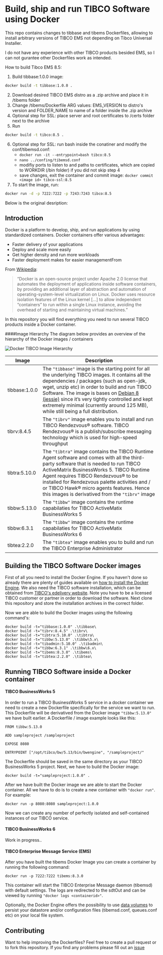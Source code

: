 Build, ship and run TIBCO Software using Docker 
=================== 
This repo contains changes to tibbase and tibems Dockerfiles, allowing to install arbitrary versions of TIBCO EMS not depending on Tibco Universal Installer.

I do not have any experience with other TIBCO products besided EMS, so I can not gurantee other Dockerfiles work as intended.

How to build Tibco EMS 8.5:
1) Build tibbase:1.0.0 image:
```bash 
docker build -t tibbase:1.0.0 .
```
2) Download desired TIBCO EMS distro as a .zip archive and place it in /tibems folder
3) Change /tibems/Dockerfile ARG values: EMS_VERSION to distro's version and FOLDER_NAME to name of a folder inside the .zip archive
4) Optional step for SSL: place server and root certificates to /certs folder next to the archive 
5) Run 
```bash 
docker build -t tibco:8.5 .
```
6) Optional step for SSL: run bash inside the conatiner and modify the conf/tibemsd.conf:
   * `docker run -it --entrypoint=bash tibco:8.5`
   * `nano ../confing/tibemsd.conf`
   * modifiy ports to listen to and paths to certificates, which are copied to WORKDIR (/bin folder) if you did not skip step 4
   * save changes, exit the container and commit image: `docker commit <image id> tibco-ssl:8.5`
7) To start the image, run: 
```bash
docker run -d -p 7222:7222 -p 7243:7243 tibco:8.5
```
Below is the original desription:

Introduction 
-------------- 

Docker is a platform to develop, ship, and run applications by using standardized containers. Docker containers offer various advantages:

 - Faster delivery of your applications 
 - Deploy and scale more easily 
 - Get higher density and run more workloads
 - Faster deployment makes for easier managementFrom 

From [Wikipedia](https://en.wikipedia.org/wiki/Docker_%28software%29):

> “Docker is an open-source project under Apache 2.0 license that automates the deployment of applications inside software containers,  by providing an additional layer of abstraction and automation of  operating-system-level virtualization on Linux. Docker uses resource isolation features of the Linux kernel […] to allow independent  “containers” to run within a single Linux instance, avoiding the  overhead of starting and maintaining virtual machines.”


In this repository you will find everything you need to run several TIBCO products inside a Docker container.


####Image Hierarchy 
The diagram below provides an overview of the hierarchy of the Docker images / containers

![Docker TIBCO Image Hierarchy ](http://i.imgur.com/5L4XqvV.png) 

| Image	 | Description | 
| --- | --- |
| tibbase:1.0.0 | The `"tibbase"` image is the starting point for all the underlying TIBCO images. It contains all the dependencies / packages (such as open-jdk, wget, unzip etc) in order to build and run TIBCO Software. The image is bases on [Debian 8 (jessie)](https://hub.docker.com/_/debian/) since it’s very tightly controlled and kept extremely minimal (currently around 125 MB), while still being a full distribution. | 
| tibrv:8.4.5| The `"tibrv"` image enables you to install and run TIBCO Rendezvous® software. TIBCO Rendezvous® is a publish/subscribe messaging technology which is used for high-speed throughput |
| tibtra:5.10.0 | The `"tibtra"` image contains the TIBCO Runtime Agent software and comes with all the third-party software that is needed to run TIBCO ActiveMatrix BusinessWorks 5. TIBCO Runtime Agent requires TIBCO Rendezvous® to be installed for Rendezvous palette activities and / or TIBCO Hawk® micro agents features. Hence this images is derivatived from the `"tibrv"` image | 
| tibbw:5.13.0 | The `"tibbw"` image contains the runtime capabilaties for TIBCO ActiveMatix BusinessWorks 5 | 
| tibbw:6.3.1 | The `"tibbw"` image contains the runtime capabilaties for TIBCO ActiveMatix BusinessWorks 6 |
| tibtea:2.2.0 | The `"tibtea"` image enables you to build and run the TIBCO Enterprise Administrator |


Building the TIBCO Software Docker images
------
First of all you need to install  the Docker Engine. If you haven't done so already there are plenty of guides available on [how to install the Docker Engine](https://docs.docker.com/engine/installation/). We also need the TIBCO software installation, which can be obtained from [TIBCO's edelivery website](http://edelivery.tibco.com). Note you have to be a licensed TIBCO customer or partner in order to download the software. Next clone this repository and store the installation archives in the correct folder. 

Now we are able to build the Docker images using the following command's:

    docker build -t="tibbase:1.0.0" .\tibbase\
    docker build -t="tibrv:8.4.5" .\tibrv\
    docker build -t="tibtra:5.10.0" .\tibtra\
    docker build -t="tibbw:5.13.0" .\tibbw\5.x\
    docker build -t="tibadmin:5.10.0" .\tibadmin\
    docker build -t="tibbw:6.3.1" .\tibbw\6.x\
    docker build -t="tibems:8.3.0" .\tibems\
    docker build -t="tibtea:2.2.0" .\tibtea\

Running TIBCO Software inside a Docker container
---------------------------------
#### TIBCO BusinessWorks 5

In order to run a TIBCO BusinessWorks 5 service in a docker container we need to create a new Dockerfile specifically for the service we want to run. This Dockerfile will be derivatived  from the Docker image `"tibbw:5.13.0"` we have built earlier. A Dockerfile / image example looks like this:

    FROM tibbw:5.13.0
    
    ADD sampleproject /sampleproject
    
    EXPOSE 8080
    
    ENTRYPOINT ["/opt/tibco/bw/5.13/bin/bwengine", "/sampleproject/"

The Dockerfile should be saved in the same directory as your TIBCO BusinessWorks 5 project. Next, we have to build the Docker image:

    docker build -t="sampleproject:1.0.0" .

After we have built the Docker image we are able to start the Docker container. All we have to do is to create a new container with `"docker run"`. For example:

    docker run -p 8080:8080 sampleproject:1.0.0

Now we can create any number of perfectly isolated and self-contained instances of our TIBCO service. 


#### TIBCO BusinessWorks 6

Work in progress..



#### TIBCO Enterprise Message Service (EMS) 

After you have built the tibems Docker Image you can create a container by running the following command:


    docker run -p 7222:7222 tibems:8.3.0

This container will start the TIBCO Enterprise Message daemon (tibemsd) with default settings. The logs are redirected to the sdtOut and can be viewed by running `"docker logs <containerid>"`.

Optionally, the Docker Engine offers the possibility to use [data volumes](https://docs.docker.com/engine/userguide/containers/dockervolumes/) to persist your datastore and/or configuration files (tibemsd.conf, queues.conf etc) on your local file system.

Contributing 
-------------- 
Want to help improving the Dockerfiles? Feel free to create a pull request or to fork this repository. If you find any problems please fill out an [issue](https://github.com/mikeschippers/docker-tibco/issues/new) 
